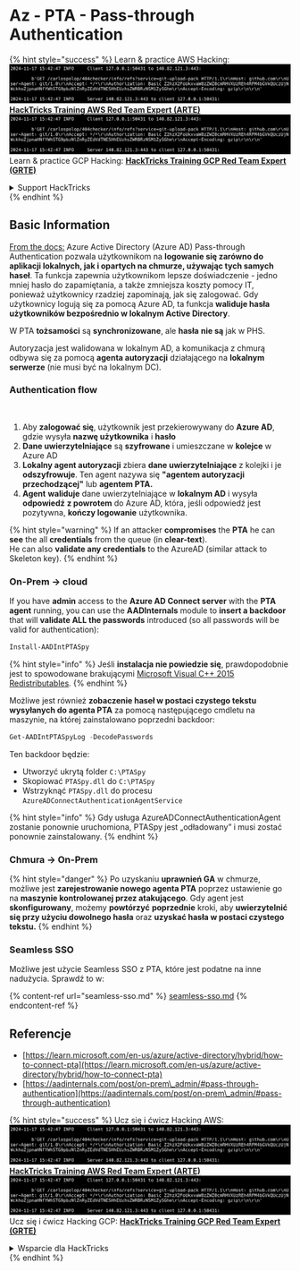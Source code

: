 # Az - PTA - Pass-through Authentication

{% hint style="success" %}
Learn & practice AWS Hacking:<img src="../../../../.gitbook/assets/image (1).png" alt="" data-size="line">[**HackTricks Training AWS Red Team Expert (ARTE)**](https://training.hacktricks.xyz/courses/arte)<img src="../../../../.gitbook/assets/image (1).png" alt="" data-size="line">\
Learn & practice GCP Hacking: <img src="../../../../.gitbook/assets/image (2).png" alt="" data-size="line">[**HackTricks Training GCP Red Team Expert (GRTE)**<img src="../../../../.gitbook/assets/image (2).png" alt="" data-size="line">](https://training.hacktricks.xyz/courses/grte)

<details>

<summary>Support HackTricks</summary>

* Check the [**subscription plans**](https://github.com/sponsors/carlospolop)!
* **Join the** 💬 [**Discord group**](https://discord.gg/hRep4RUj7f) or the [**telegram group**](https://t.me/peass) or **follow** us on **Twitter** 🐦 [**@hacktricks\_live**](https://twitter.com/hacktricks\_live)**.**
* **Share hacking tricks by submitting PRs to the** [**HackTricks**](https://github.com/carlospolop/hacktricks) and [**HackTricks Cloud**](https://github.com/carlospolop/hacktricks-cloud) github repos.

</details>
{% endhint %}

## Basic Information

[From the docs:](https://learn.microsoft.com/en-us/entra/identity/hybrid/connect/how-to-connect-pta) Azure Active Directory (Azure AD) Pass-through Authentication pozwala użytkownikom na **logowanie się zarówno do aplikacji lokalnych, jak i opartych na chmurze, używając tych samych haseł**. Ta funkcja zapewnia użytkownikom lepsze doświadczenie - jedno mniej hasło do zapamiętania, a także zmniejsza koszty pomocy IT, ponieważ użytkownicy rzadziej zapominają, jak się zalogować. Gdy użytkownicy logują się za pomocą Azure AD, ta funkcja **waliduje hasła użytkowników bezpośrednio w lokalnym Active Directory**.

W PTA **tożsamości** są **synchronizowane**, ale **hasła** **nie są** jak w PHS.

Autoryzacja jest walidowana w lokalnym AD, a komunikacja z chmurą odbywa się za pomocą **agenta autoryzacji** działającego na **lokalnym serwerze** (nie musi być na lokalnym DC).

### Authentication flow

<figure><img src="../../../../.gitbook/assets/image (92).png" alt=""><figcaption></figcaption></figure>

1. Aby **zalogować się**, użytkownik jest przekierowywany do **Azure AD**, gdzie wysyła **nazwę użytkownika** i **hasło**
2. **Dane uwierzytelniające** są **szyfrowane** i umieszczane w **kolejce** w Azure AD
3. **Lokalny agent autoryzacji** zbiera **dane uwierzytelniające** z kolejki i je **odszyfrowuje**. Ten agent nazywa się **"agentem autoryzacji przechodzącej"** lub **agentem PTA.**
4. **Agent** **waliduje** dane uwierzytelniające w **lokalnym AD** i wysyła **odpowiedź** **z powrotem** do Azure AD, która, jeśli odpowiedź jest pozytywna, **kończy logowanie** użytkownika.

{% hint style="warning" %}
If an attacker **compromises** the **PTA** he can **see** the all **credentials** from the queue (in **clear-text**).\
He can also **validate any credentials** to the AzureAD (similar attack to Skeleton key).
{% endhint %}

### On-Prem -> cloud

If you have **admin** access to the **Azure AD Connect server** with the **PTA** **agent** running, you can use the **AADInternals** module to **insert a backdoor** that will **validate ALL the passwords** introduced (so all passwords will be valid for authentication):
```powershell
Install-AADIntPTASpy
```
{% hint style="info" %}
Jeśli **instalacja nie powiedzie się**, prawdopodobnie jest to spowodowane brakującymi [Microsoft Visual C++ 2015 Redistributables](https://download.microsoft.com/download/6/A/A/6AA4EDFF-645B-48C5-81CC-ED5963AEAD48/vc\_redist.x64.exe).
{% endhint %}

Możliwe jest również **zobaczenie haseł w postaci czystego tekstu wysyłanych do agenta PTA** za pomocą następującego cmdletu na maszynie, na której zainstalowano poprzedni backdoor:
```powershell
Get-AADIntPTASpyLog -DecodePasswords
```
Ten backdoor będzie:

* Utworzyć ukrytą folder `C:\PTASpy`
* Skopiować `PTASpy.dll` do `C:\PTASpy`
* Wstrzyknąć `PTASpy.dll` do procesu `AzureADConnectAuthenticationAgentService`

{% hint style="info" %}
Gdy usługa AzureADConnectAuthenticationAgent zostanie ponownie uruchomiona, PTASpy jest „odładowany” i musi zostać ponownie zainstalowany.
{% endhint %}

### Chmura -> On-Prem

{% hint style="danger" %}
Po uzyskaniu **uprawnień GA** w chmurze, możliwe jest **zarejestrowanie nowego agenta PTA** poprzez ustawienie go na **maszynie kontrolowanej przez atakującego**. Gdy agent jest **skonfigurowany**, możemy **powtórzyć** **poprzednie** kroki, aby **uwierzytelnić się przy użyciu dowolnego hasła** oraz **uzyskać hasła w postaci czystego tekstu.**
{% endhint %}

### Seamless SSO

Możliwe jest użycie Seamless SSO z PTA, które jest podatne na inne nadużycia. Sprawdź to w:

{% content-ref url="seamless-sso.md" %}
[seamless-sso.md](seamless-sso.md)
{% endcontent-ref %}

## Referencje

* [https://learn.microsoft.com/en-us/azure/active-directory/hybrid/how-to-connect-pta](https://learn.microsoft.com/en-us/azure/active-directory/hybrid/how-to-connect-pta)
* [https://aadinternals.com/post/on-prem\_admin/#pass-through-authentication](https://aadinternals.com/post/on-prem\_admin/#pass-through-authentication)

{% hint style="success" %}
Ucz się i ćwicz Hacking AWS:<img src="../../../../.gitbook/assets/image (1).png" alt="" data-size="line">[**HackTricks Training AWS Red Team Expert (ARTE)**](https://training.hacktricks.xyz/courses/arte)<img src="../../../../.gitbook/assets/image (1).png" alt="" data-size="line">\
Ucz się i ćwicz Hacking GCP: <img src="../../../../.gitbook/assets/image (2).png" alt="" data-size="line">[**HackTricks Training GCP Red Team Expert (GRTE)**<img src="../../../../.gitbook/assets/image (2).png" alt="" data-size="line">](https://training.hacktricks.xyz/courses/grte)

<details>

<summary>Wsparcie dla HackTricks</summary>

* Sprawdź [**plany subskrypcyjne**](https://github.com/sponsors/carlospolop)!
* **Dołącz do** 💬 [**grupy Discord**](https://discord.gg/hRep4RUj7f) lub [**grupy telegram**](https://t.me/peass) lub **śledź** nas na **Twitterze** 🐦 [**@hacktricks\_live**](https://twitter.com/hacktricks\_live)**.**
* **Podziel się trikami hackingowymi, przesyłając PR-y do** [**HackTricks**](https://github.com/carlospolop/hacktricks) i [**HackTricks Cloud**](https://github.com/carlospolop/hacktricks-cloud) repozytoriów github.

</details>
{% endhint %}

